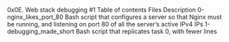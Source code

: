 0x0E. Web stack debugging #1
Table of contents
Files	Description
0-nginx_likes_port_80	Bash script that configures a server so that Nginx must be running, and listening on port 80 of all the server’s active IPv4 IPs
1-debugging_made_short	Bash script that replicates task 0, with fewer lines
